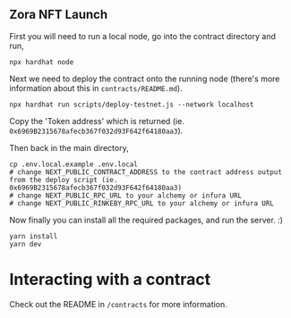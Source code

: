 ## Zora NFT Launch

First you will need to run a local node, go into the contract directory and run,

```
npx hardhat node
```

Next we need to deploy the contract onto the running node (there's more information about this in `contracts/README.md`).

```
npx hardhat run scripts/deploy-testnet.js --network localhost

```
Copy the 'Token address' which is returned (ie. `0x6969B2315678afecb367f032d93F642f64180aa3`).

Then back in the main directory,

```
cp .env.local.example .env.local
# change NEXT_PUBLIC_CONTRACT_ADDRESS to the contract address output from the deploy script (ie. 0x6969B2315678afecb367f032d93F642f64180aa3)
# change NEXT_PUBLIC_RPC_URL to your alchemy or infura URL
# change NEXT_PUBLIC_RINKEBY_RPC_URL to your alchemy or infura URL
```

Now finally you can install all the required packages, and run the server. :)

```
yarn install
yarn dev
```

# Interacting with a contract

Check out the README in `/contracts` for more information.
